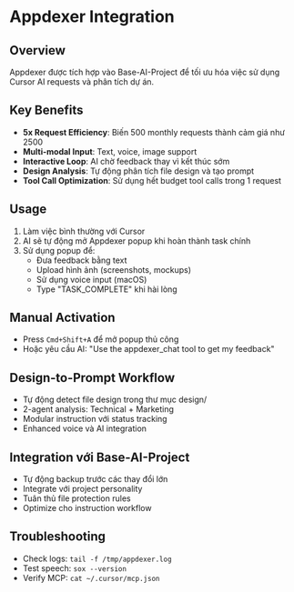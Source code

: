 # Appdexer Integration

## Overview
Appdexer được tích hợp vào Base-AI-Project để tối ưu hóa việc sử dụng Cursor AI requests và phân tích dự án.

## Key Benefits
- **5x Request Efficiency**: Biến 500 monthly requests thành cảm giá như 2500
- **Multi-modal Input**: Text, voice, image support
- **Interactive Loop**: AI chờ feedback thay vì kết thúc sớm
- **Design Analysis**: Tự động phân tích file design và tạo prompt
- **Tool Call Optimization**: Sử dụng hết budget tool calls trong 1 request

## Usage
1. Làm việc bình thường với Cursor
2. AI sẽ tự động mở Appdexer popup khi hoàn thành task chính
3. Sử dụng popup để:
   - Đưa feedback bằng text
   - Upload hình ảnh (screenshots, mockups)
   - Sử dụng voice input (macOS)
   - Type "TASK_COMPLETE" khi hài lòng

## Manual Activation
- Press `Cmd+Shift+A` để mở popup thủ công
- Hoặc yêu cầu AI: "Use the appdexer_chat tool to get my feedback"

## Design-to-Prompt Workflow
- Tự động detect file design trong thư mục design/
- 2-agent analysis: Technical + Marketing
- Modular instruction với status tracking
- Enhanced voice và AI integration

## Integration với Base-AI-Project
- Tự động backup trước các thay đổi lớn
- Integrate với project personality
- Tuân thủ file protection rules
- Optimize cho instruction workflow

## Troubleshooting
- Check logs: `tail -f /tmp/appdexer.log`
- Test speech: `sox --version`
- Verify MCP: `cat ~/.cursor/mcp.json`
